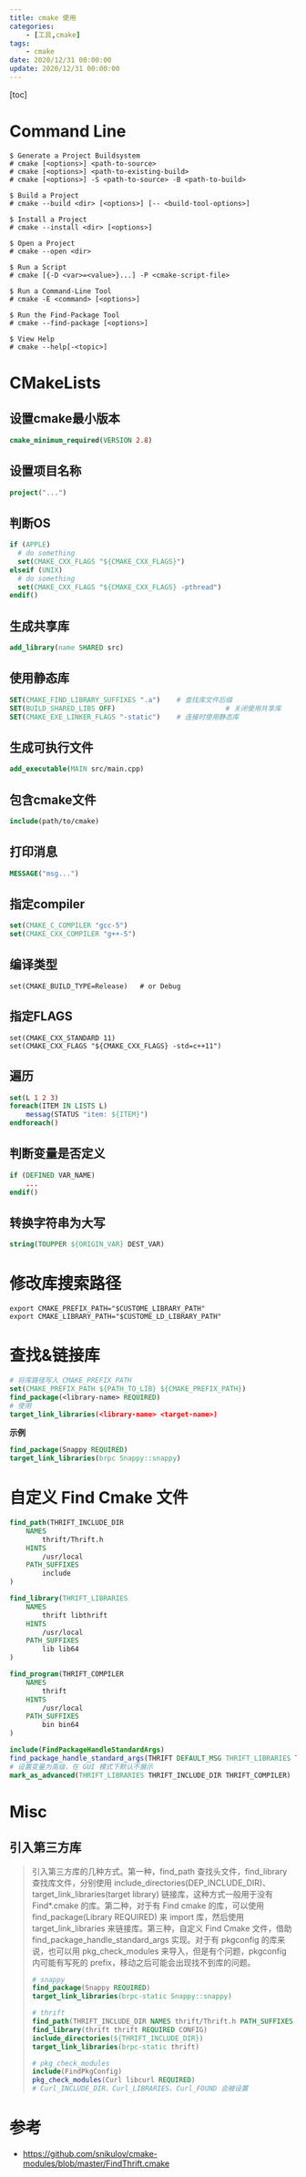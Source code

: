 ```yaml
---
title: cmake 使用
categories: 
	- [工具,cmake]
tags:
	- cmake
date: 2020/12/31 00:00:00
update: 2020/12/31 00:00:00
---
```


[toc]

# Command Line

```shell
$ Generate a Project Buildsystem
# cmake [<options>] <path-to-source>
# cmake [<options>] <path-to-existing-build>
# cmake [<options>] -S <path-to-source> -B <path-to-build>

$ Build a Project
# cmake --build <dir> [<options>] [-- <build-tool-options>]

$ Install a Project
# cmake --install <dir> [<options>]

$ Open a Project
# cmake --open <dir>

$ Run a Script
# cmake [{-D <var>=<value>}...] -P <cmake-script-file>

$ Run a Command-Line Tool
# cmake -E <command> [<options>]

$ Run the Find-Package Tool
# cmake --find-package [<options>]

$ View Help
# cmake --help[-<topic>]
```

# CMakeLists

## 设置cmake最小版本

```cmake
cmake_minimum_required(VERSION 2.8)
```

## 设置项目名称

```cmake
project("...")
```

## 判断OS

```cmake
if (APPLE)
  # do something
  set(CMAKE_CXX_FLAGS "${CMAKE_CXX_FLAGS}")
elseif (UNIX)
  # do something
  set(CMAKE_CXX_FLAGS "${CMAKE_CXX_FLAGS} -pthread")
endif()
```

## 生成共享库

```cmake
add_library(name SHARED src)
```

## 使用静态库

```cmake
SET(CMAKE_FIND_LIBRARY_SUFFIXES ".a")    # 查找库文件后缀
SET(BUILD_SHARED_LIBS OFF)							 # 关闭使用共享库
SET(CMAKE_EXE_LINKER_FLAGS "-static")    # 连接时使用静态库
```

## 生成可执行文件

```cmake
add_executable(MAIN src/main.cpp)
```

## 包含cmake文件

```cmake
include(path/to/cmake)
```

## 打印消息

```cmake
MESSAGE("msg...")
```

## 指定compiler

```cmake
set(CMAKE_C_COMPILER "gcc-5")
set(CMAKE_CXX_COMPILER "g++-5")
```

## 编译类型

```shell
set(CMAKE_BUILD_TYPE=Release)	# or Debug
```

## 指定FLAGS

```shell
set(CMAKE_CXX_STANDARD 11)
set(CMAKE_CXX_FLAGS "${CMAKE_CXX_FLAGS} -std=c++11")
```

## 遍历

```cmake
set(L 1 2 3)
foreach(ITEM IN LISTS L)
	messag(STATUS "item: ${ITEM}")
endforeach()
```

## 判断变量是否定义

```cmake
if (DEFINED VAR_NAME) 
	...
endif()
```

## 转换字符串为大写

```cmake
string(TOUPPER ${ORIGIN_VAR} DEST_VAR)
```

# 修改库搜索路径

```shell
export CMAKE_PREFIX_PATH="$CUSTOME_LIBRARY_PATH"
export CMAKE_LIBRARY_PATH="$CUSTOME_LD_LIBRARY_PATH"
```

# 查找&链接库

```cmake
# 将库路径写入 CMAKE_PREFIX_PATH
set(CMAKE_PREFIX_PATH ${PATH_TO_LIB} ${CMAKE_PREFIX_PATH})
find_package(<library-name> REQUIRED)
# 使用
target_link_libraries(<library-name> <target-name>)
```

**示例**

```cmake
find_package(Snappy REQUIRED)
target_link_libraries(brpc Snappy::snappy)
```

# 自定义 Find Cmake 文件

```cmake
find_path(THRIFT_INCLUDE_DIR
    NAMES
        thrift/Thrift.h
    HINTS
        /usr/local
    PATH_SUFFIXES
        include
)

find_library(THRIFT_LIBRARIES
    NAMES
        thrift libthrift
    HINTS
        /usr/local
    PATH_SUFFIXES
        lib lib64
)

find_program(THRIFT_COMPILER
    NAMES
        thrift
    HINTS
        /usr/local
    PATH_SUFFIXES
        bin bin64
)

include(FindPackageHandleStandardArgs)
find_package_handle_standard_args(THRIFT DEFAULT_MSG THRIFT_LIBRARIES THRIFT_INCLUDE_DIR THRIFT_COMPILER)
# 设置变量为高级，在 GUI 模式下默认不展示
mark_as_advanced(THRIFT_LIBRARIES THRIFT_INCLUDE_DIR THRIFT_COMPILER)
```

# Misc

## 引入第三方库

> 引入第三方库的几种方式。第一种，find_path 查找头文件，find_library 查找库文件，分别使用 include_directories(DEP_INCLUDE_DIR)、target_link_libraries(target library) 链接库，这种方式一般用于没有 Find*.cmake 的库。第二种，对于有 Find cmake 的库，可以使用 find_package(Library REQUIRED) 来 import 库，然后使用 target_link_libraries 来链接库。第三种，自定义 Find Cmake 文件，借助 find_package_handle_standard_args 实现。对于有 pkgconfig 的库来说，也可以用 pkg_check_modules 来导入，但是有个问题，pkgconfig 内可能有写死的 prefix，移动之后可能会出现找不到库的问题。
>
> ```cmake
> # snappy
> find_package(Snappy REQUIRED)
> target_link_libraries(brpc-static Snappy::snappy)
> 
> # thrift
> find_path(THRIFT_INCLUDE_DIR NAMES thrift/Thrift.h PATH_SUFFIXES include)
> find_library(thrift thrift REQUIRED CONFIG)
> include_directories(${THRIFT_INCLUDE_DIR})
> target_link_libraries(brpc-static thrift)
> 
> # pkg_check_modules
> include(FindPkgConfig)
> pkg_check_modules(Curl libcurl REQUIRED)
> # Curl_INCLUDE_DIR、Curl_LIBRARIES、Curl_FOUND 会被设置
> ```

# 参考

- https://github.com/snikulov/cmake-modules/blob/master/FindThrift.cmake
